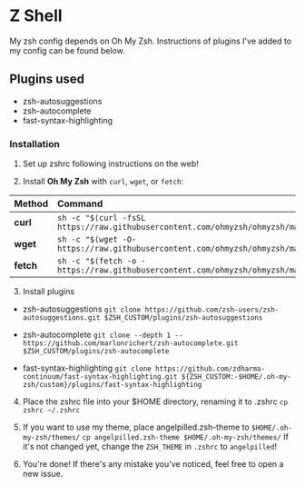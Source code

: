 # Z Shell
My zsh config depends on Oh My Zsh. Instructions of plugins I've added to my config can be found below.<br>

## Plugins used
- zsh-autosuggestions
- zsh-autocomplete
- fast-syntax-highlighting

### Installation

1. Set up zshrc following instructions on the web!

2. Install **Oh My Zsh** with `curl`, `wget`, or `fetch`:

| Method    | Command                                                                                           |
| :-------- | :------------------------------------------------------------------------------------------------ |
| **curl**  | `sh -c "$(curl -fsSL https://raw.githubusercontent.com/ohmyzsh/ohmyzsh/master/tools/install.sh)"` |
| **wget**  | `sh -c "$(wget -O- https://raw.githubusercontent.com/ohmyzsh/ohmyzsh/master/tools/install.sh)"`   |
| **fetch** | `sh -c "$(fetch -o - https://raw.githubusercontent.com/ohmyzsh/ohmyzsh/master/tools/install.sh)"` |

3. Install plugins

- zsh-autosuggestions
`git clone https://github.com/zsh-users/zsh-autosuggestions.git $ZSH_CUSTOM/plugins/zsh-autosuggestions`

- zsh-autocomplete
`git clone --depth 1 -- https://github.com/marlonrichert/zsh-autocomplete.git $ZSH_CUSTOM/plugins/zsh-autocomplete`

- fast-syntax-highlighting
`git clone https://github.com/zdharma-continuum/fast-syntax-highlighting.git ${ZSH_CUSTOM:-$HOME/.oh-my-zsh/custom}/plugins/fast-syntax-highlighting`

4. Place the zshrc file into your $HOME directory, renaming it to .zshrc
`cp zshrc ~/.zshrc`

5. If you want to use my theme, place angelpilled.zsh-theme to `$HOME/.oh-my-zsh/themes/`
`cp angelpilled.zsh-theme $HOME/.oh-my-zsh/themes/`
If it's not changed yet, change the `ZSH_THEME` in `.zshrc` to `angelpilled`!

6. You're done!
If there's any mistake you've noticed, feel free to open a new issue.
